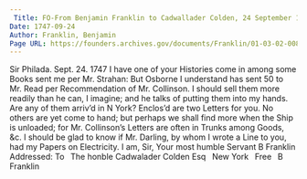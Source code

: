 ```yaml
---
 Title: FO-From Benjamin Franklin to Cadwallader Colden, 24 September 1747
Date: 1747-09-24
Author: Franklin, Benjamin
Page URL: https://founders.archives.gov/documents/Franklin/01-03-02-0085
---
```


Sir
Philada. Sept. 24. 1747
I have one of your Histories come in among some Books sent me per Mr. Strahan: But Osborne I understand has sent 50 to Mr. Read per Recommendation of Mr. Collinson. I should sell them more readily than he can, I imagine; and he talks of putting them into my hands. Are any of them arriv’d in N York?
Enclos’d are two Letters for you. No others are yet come to hand; but perhaps we shall find more when the Ship is unloaded; for Mr. Collinson’s Letters are often in Trunks among Goods, &c. I should be glad to know if Mr. Darling, by whom I wrote a Line to you, had my Papers on Electricity. I am, Sir, Your most humble Servant
B Franklin
 Addressed: To  The honble Cadwalader Colden Esq  New York  Free  B Franklin

